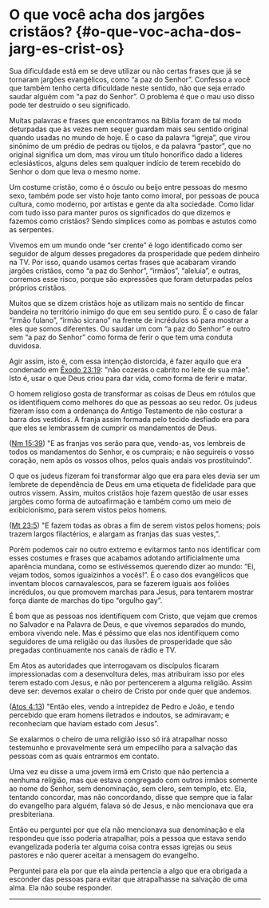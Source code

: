 # O que você acha dos jargões cristãos? {#o-que-voc-acha-dos-jarg-es-crist-os}

Sua dificuldade está em se deve utilizar ou não certas frases que já se tornaram jargões evangélicos, como “a paz do Senhor”. Confesso a você que também tenho certa dificuldade neste sentido, não que seja errado saudar alguém com “a paz do Senhor”. O problema é que o mau uso disso pode ter destruído o seu significado.

Muitas palavras e frases que encontramos na Bíblia foram de tal modo deturpadas que às vezes nem sequer guardam mais seu sentido original quando usadas no mundo de hoje. É o caso da palavra “igreja”, que virou sinônimo de um prédio de pedras ou tijolos, e da palavra “pastor”, que no original significa um dom, mas virou um título honorífico dado a líderes eclesiásticos, alguns deles sem qualquer indício de terem recebido do Senhor o dom que leva o mesmo nome.

Um costume cristão, como é o ósculo ou beijo entre pessoas do mesmo sexo, também pode ser visto hoje tanto como imoral, por pessoas de pouca cultura, como moderno, por artistas e gente da alta sociedade. Como lidar com tudo isso para manter puros os significados do que dizemos e fazemos como cristãos? Sendo símplices como as pombas e astutos como as serpentes.

Vivemos em um mundo onde “ser crente” é logo identificado como ser seguidor de algum desses pregadores da prosperidade que pedem dinheiro na TV. Por isso, quando usamos certas frases que acabaram virando jargões cristãos, como “a paz do Senhor”, “irmãos”, “aleluia”, e outras, corremos esse risco, porque são expressões que foram deturpadas pelos próprios cristãos.

Muitos que se dizem cristãos hoje as utilizam mais no sentido de fincar bandeira no território inimigo do que em seu sentido puro. É o caso de falar “irmão fulano”, “irmão sicrano” na frente de incrédulos só para mostrar a eles que somos diferentes. Ou saudar um com “a paz do Senhor” e outro sem “a paz do Senhor” como forma de ferir o que tem uma conduta duvidosa.

Agir assim, isto é, com essa intenção distorcida, é fazer aquilo que era condenado em [Êxodo 23:19](http://bibliaonline.com.br/acf/ex/23/19): &quot;não cozerás o cabrito no leite de sua mãe”. Isto é, usar o que Deus criou para dar vida, como forma de ferir e matar.

O homem religioso gosta de transformar as coisas de Deus em rótulos que os identifiquem como melhores do que as pessoas ao seu redor. Os judeus fizeram isso com a ordenança do Antigo Testamento de não costurar a barra dos vestidos. A franja assim formada pelo tecido desfiado era para que eles se lembrassem de cumprir os mandamentos de Deus.

([Nm 15:39](http://bibliaonline.com.br/acf/nm/15/39)) &quot;E as franjas vos serão para que, vendo-as, vos lembreis de todos os mandamentos do Senhor, e os cumprais; e não seguireis o vosso coração, nem após os vossos olhos, pelos quais andais vos prostituindo”.

O que os judeus fizeram foi transformar algo que era para eles devia ser um lembrete de dependência de Deus em uma etiqueta de fidelidade para que outros vissem. Assim, muitos cristãos hoje fazem questão de usar esses jargões como forma de autoafirmação e também como um meio de exibicionismo, para serem vistos pelos homens.

([Mt 23:5](http://bibliaonline.com.br/acf/mt/23/5)) &quot;E fazem todas as obras a fim de serem vistos pelos homens; pois trazem largos filactérios, e alargam as franjas das suas vestes,”.

Porém podemos cair no outro extremo e evitarmos tanto nos identificar com esses costumes e frases que acabamos adotando artificialmente uma aparência mundana, como se estivéssemos querendo dizer ao mundo: “Ei, vejam todos, somos iguaizinhos a vocês!”. É o caso dos evangélicos que inventam blocos carnavalescos, para se fazerem iguais aos foliões incrédulos, ou que promovem marchas para Jesus, para tentarem mostrar força diante de marchas do tipo “orgulho gay”.

É bom que as pessoas nos identifiquem com Cristo, que vejam que cremos no Salvador e na Palavra de Deus, e que vivemos separados do mundo, embora vivendo nele. Mas é péssimo que elas nos identifiquem como seguidores de uma religião ou das ilusões de prosperidade que são pregadas continuamente nos canais de rádio e TV.

Em Atos as autoridades que interrogavam os discípulos ficaram impressionadas com a desenvoltura deles, mas atribuíram isso por eles terem estado com Jesus, e não por pertencerem a alguma religião. Assim deve ser: devemos exalar o cheiro de Cristo por onde quer que andemos.

([Atos 4:13](http://bibliaonline.com.br/acf/atos/4/13)) &quot;Então eles, vendo a intrepidez de Pedro e João, e tendo percebido que eram homens iletrados e indoutos, se admiravam; e reconheciam que haviam estado com Jesus”.

Se exalarmos o cheiro de uma religião isso só irá atrapalhar nosso testemunho e provavelmente será um empecilho para a salvação das pessoas com as quais entrarmos em contato.

Uma vez eu disse a uma jovem irmã em Cristo que não pertencia a nenhuma religião, mas que estava congregado com outros irmãos somente ao nome do Senhor, sem denominação, sem clero, sem templo, etc. Ela, tentando concordar, mas não concordando, disse que sempre que ia falar do evangelho para alguém, falava só de Jesus, e não mencionava que era presbiteriana.

Então eu perguntei por que ela não mencionava sua denominação e ela respondeu que isso poderia atrapalhar, pois a pessoa que estava sendo evangelizada poderia ter alguma coisa contra essas igrejas ou seus pastores e não querer aceitar a mensagem do evangelho.

Perguntei para ela por que ela ainda pertencia a algo que era obrigada a esconder das pessoas para evitar que atrapalhasse na salvação de uma alma. Ela não soube responder.

*****